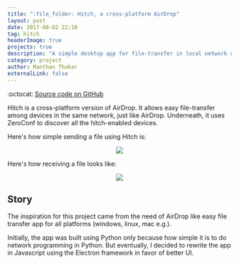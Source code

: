 ```yaml
---
title: ":file_folder: Hitch, a cross-platform AirDrop"
layout: post
date: 2017-08-02 22:10
tag: hitch
headerImage: true
projects: true
description: "A simple desktop app for file-transfer in local network using Electron."
category: project
author: Manthan Thakar
externalLink: false
---
```


:octocat: [Source code on GitHub](https://github.com/manthan787/hitch)

Hitch is a cross-platform version of AirDrop. It allows easy file-transfer among devices in the same network, just like AirDrop. Underneath, it uses ZeroConf to discover all the hitch-enabled devices.

Here's how simple sending a file using Hitch is:
<p align="center">
	<img src="https://media.giphy.com/media/3oFzlWxv0qVNHtcjkc/giphy.gif">
</p>


Here's how receiving a file looks like:

<p align="center">
	<img src="https://media.giphy.com/media/3ohc1etZoSRyiK6FEY/giphy.gif">
</p>


## Story

The inspiration for this project came from the need of AirDrop like easy file transfer app for all platforms (windows, linux, mac e.g.).

Initially, the app was built using Python only because how simple it is to do network programming in Python. But eventually, I decided to rewrite the app in Javascript using the Electron framework in favor of better UI.